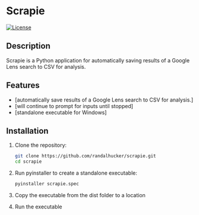 # Scrapie

[![License](https://img.shields.io/badge/license-MIT-blue.svg)](LICENSE)

## Description

Scrapie is a Python application for automatically saving results of a Google Lens search to CSV for analysis.

## Features

- [automatically save results of a Google Lens search to CSV for analysis.]
- [will continue to prompt for inputs until stopped]
- [standalone executable for Windows]

## Installation

1. Clone the repository:

   ```bash
   git clone https://github.com/randalhucker/scrapie.git
   cd scrapie
    ``` 
    
2. Run pyinstaller to create a standalone executable:

   ```bash
   pyinstaller scrapie.spec
    ```

3. Copy the executable from the dist folder to a location

4. Run the executable